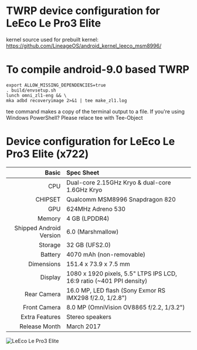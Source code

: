TWRP device configuration for LeEco Le Pro3 Elite
==============

kernel source used for prebuilt kernel:
https://github.com/LineageOS/android_kernel_leeco_msm8996/

To compile android-9.0 based TWRP
==============

    export ALLOW_MISSING_DEPENDENCIES=true
    . build/envsetup.sh
    lunch omni_zl1-eng && \
    mka adbd recoveryimage 2>&1 | tee make_zl1.log

tee command makes a copy of the terminal output to a file.
If you're using Windows PowerShell? Please relace tee with
Tee-Object


Device configuration for LeEco Le Pro3 Elite (x722)
=====================================

Basic                   | Spec Sheet
-----------------------:|:-------------------------
CPU                     | Dual-core 2.15GHz Kryo & dual-core 1.6GHz Kryo
CHIPSET                 | Qualcomm MSM8996 Snapdragon 820
GPU                     | 624MHz Adreno 530
Memory                  | 4 GB (LPDDR4)
Shipped Android Version | 6.0 (Marshmallow)
Storage                 | 32 GB (UFS2.0)
Battery                 | 4070 mAh (non-removable)
Dimensions              | 151.4 x 73.9 x 7.5 mm
Display                 | 1080 x 1920 pixels, 5.5" LTPS IPS LCD, 16:9 ratio (~401 PPI density)
Rear Camera             | 16.0 MP, LED flash (Sony Exmor RS IMX298 f/2.0, 1/2.8")
Front Camera            | 8.0 MP (OmniVision OV8865 f/2.2, 1/3.2")
Extra Features          | Stereo speakers
Release Month           | March 2017

![LeEco Le Pro3 Elite](https://wiki.lineageos.org/images/devices/zl1.png "LeEco Le Pro3 Elite")
